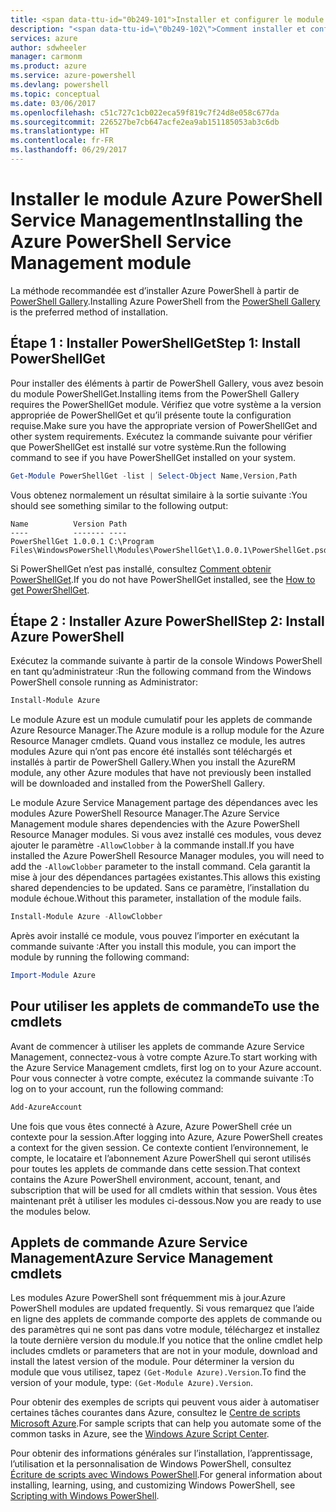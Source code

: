 ```yaml
---
title: <span data-ttu-id="0b249-101">Installer et configurer le module Azure PowerShell Service Management | Microsoft Docs</span><span class="sxs-lookup"><span data-stu-id="0b249-101">Install and configure the Azure PowerShell Service Management module | Microsoft Docs</span></span>
description: "<span data-ttu-id=\"0b249-102\">Comment installer et configurer Azure PowerShell pour la première utilisation.</span><span class=\"sxs-lookup\"><span data-stu-id=\"0b249-102\">How to install and configure Azure PowerShell for first time use.</span></span>"
services: azure
author: sdwheeler
manager: carmonm
ms.product: azure
ms.service: azure-powershell
ms.devlang: powershell
ms.topic: conceptual
ms.date: 03/06/2017
ms.openlocfilehash: c51c727c1cb022eca59f819c7f24d8e058c677da
ms.sourcegitcommit: 226527be7cb647acfe2ea9ab151185053ab3c6db
ms.translationtype: HT
ms.contentlocale: fr-FR
ms.lasthandoff: 06/29/2017
---
```

# <span data-ttu-id="0b249-103">Installer le module Azure PowerShell Service Management</span><span class="sxs-lookup"><span data-stu-id="0b249-103">Installing the Azure PowerShell Service Management module</span></span>
<a id="installing-the-azure-powershell-service-management-module" class="xliff"></a>

<span data-ttu-id="0b249-104">La méthode recommandée est d’installer Azure PowerShell à partir de [PowerShell Gallery](https://www.powershellgallery.com/).</span><span class="sxs-lookup"><span data-stu-id="0b249-104">Installing Azure PowerShell from the [PowerShell Gallery](https://www.powershellgallery.com/) is the preferred method of installation.</span></span>

## <span data-ttu-id="0b249-105">Étape 1 : Installer PowerShellGet</span><span class="sxs-lookup"><span data-stu-id="0b249-105">Step 1: Install PowerShellGet</span></span>
<a id="step-1-install-powershellget" class="xliff"></a>

<span data-ttu-id="0b249-106">Pour installer des éléments à partir de PowerShell Gallery, vous avez besoin du module PowerShellGet.</span><span class="sxs-lookup"><span data-stu-id="0b249-106">Installing items from the PowerShell Gallery requires the PowerShellGet module.</span></span> <span data-ttu-id="0b249-107">Vérifiez que votre système a la version appropriée de PowerShellGet et qu’il présente toute la configuration requise.</span><span class="sxs-lookup"><span data-stu-id="0b249-107">Make sure you have the appropriate version of PowerShellGet and other system requirements.</span></span> <span data-ttu-id="0b249-108">Exécutez la commande suivante pour vérifier que PowerShellGet est installé sur votre système.</span><span class="sxs-lookup"><span data-stu-id="0b249-108">Run the following command to see if you have PowerShellGet installed on your system.</span></span>

```powershell
Get-Module PowerShellGet -list | Select-Object Name,Version,Path
```

<span data-ttu-id="0b249-109">Vous obtenez normalement un résultat similaire à la sortie suivante :</span><span class="sxs-lookup"><span data-stu-id="0b249-109">You should see something similar to the following output:</span></span>

```
Name          Version Path
----          ------- ----
PowerShellGet 1.0.0.1 C:\Program Files\WindowsPowerShell\Modules\PowerShellGet\1.0.0.1\PowerShellGet.psd1
```

<span data-ttu-id="0b249-110">Si PowerShellGet n’est pas installé, consultez [Comment obtenir PowerShellGet](install-azurerm-ps.md#how-to-get-powershellget).</span><span class="sxs-lookup"><span data-stu-id="0b249-110">If you do not have PowerShellGet installed, see the [How to get PowerShellGet](install-azurerm-ps.md#how-to-get-powershellget).</span></span>

## <span data-ttu-id="0b249-111">Étape 2 : Installer Azure PowerShell</span><span class="sxs-lookup"><span data-stu-id="0b249-111">Step 2: Install Azure PowerShell</span></span>
<a id="step-2-install-azure-powershell" class="xliff"></a>

<span data-ttu-id="0b249-112">Exécutez la commande suivante à partir de la console Windows PowerShell en tant qu’administrateur :</span><span class="sxs-lookup"><span data-stu-id="0b249-112">Run the following command from the Windows PowerShell console running as Administrator:</span></span>

```powershell
Install-Module Azure
```

<span data-ttu-id="0b249-113">Le module Azure est un module cumulatif pour les applets de commande Azure Resource Manager.</span><span class="sxs-lookup"><span data-stu-id="0b249-113">The Azure module is a rollup module for the Azure Resource Manager cmdlets.</span></span> <span data-ttu-id="0b249-114">Quand vous installez ce module, les autres modules Azure qui n’ont pas encore été installés sont téléchargés et installés à partir de PowerShell Gallery.</span><span class="sxs-lookup"><span data-stu-id="0b249-114">When you install the AzureRM module, any other Azure modules that have not previously been installed will be downloaded and installed from the PowerShell Gallery.</span></span>

<span data-ttu-id="0b249-115">Le module Azure Service Management partage des dépendances avec les modules Azure PowerShell Resource Manager.</span><span class="sxs-lookup"><span data-stu-id="0b249-115">The Azure Service Management module shares dependencies with the Azure PowerShell Resource Manager modules.</span></span> <span data-ttu-id="0b249-116">Si vous avez installé ces modules, vous devez ajouter le paramètre `-AllowClobber` à la commande install.</span><span class="sxs-lookup"><span data-stu-id="0b249-116">If you have installed the Azure PowerShell Resource Manager modules, you will need to add the `-AllowClobber` parameter to the install command.</span></span> <span data-ttu-id="0b249-117">Cela garantit la mise à jour des dépendances partagées existantes.</span><span class="sxs-lookup"><span data-stu-id="0b249-117">This allows this existing shared dependencies to be updated.</span></span> <span data-ttu-id="0b249-118">Sans ce paramètre, l’installation du module échoue.</span><span class="sxs-lookup"><span data-stu-id="0b249-118">Without this parameter, installation of the module fails.</span></span>

```powershell
Install-Module Azure -AllowClobber
```

<span data-ttu-id="0b249-119">Après avoir installé ce module, vous pouvez l’importer en exécutant la commande suivante :</span><span class="sxs-lookup"><span data-stu-id="0b249-119">After you install this module, you can import the module by running the following command:</span></span>

```powershell
Import-Module Azure
```

## <span data-ttu-id="0b249-120">Pour utiliser les applets de commande</span><span class="sxs-lookup"><span data-stu-id="0b249-120">To use the cmdlets</span></span>
<a id="to-use-the-cmdlets" class="xliff"></a>

<span data-ttu-id="0b249-121">Avant de commencer à utiliser les applets de commande Azure Service Management, connectez-vous à votre compte Azure.</span><span class="sxs-lookup"><span data-stu-id="0b249-121">To start working with the Azure Service Management cmdlets, first log on to your Azure account.</span></span> <span data-ttu-id="0b249-122">Pour vous connecter à votre compte, exécutez la commande suivante :</span><span class="sxs-lookup"><span data-stu-id="0b249-122">To log on to your account, run the following command:</span></span>

```powershell
Add-AzureAccount
```

<span data-ttu-id="0b249-123">Une fois que vous êtes connecté à Azure, Azure PowerShell crée un contexte pour la session.</span><span class="sxs-lookup"><span data-stu-id="0b249-123">After logging into Azure, Azure PowerShell creates a context for the given session.</span></span> <span data-ttu-id="0b249-124">Ce contexte contient l’environnement, le compte, le locataire et l’abonnement Azure PowerShell qui seront utilisés pour toutes les applets de commande dans cette session.</span><span class="sxs-lookup"><span data-stu-id="0b249-124">That context contains the Azure PowerShell environment, account, tenant, and subscription that will be used for all cmdlets within that session.</span></span> <span data-ttu-id="0b249-125">Vous êtes maintenant prêt à utiliser les modules ci-dessous.</span><span class="sxs-lookup"><span data-stu-id="0b249-125">Now you are ready to use the modules below.</span></span>

## <span data-ttu-id="0b249-126">Applets de commande Azure Service Management</span><span class="sxs-lookup"><span data-stu-id="0b249-126">Azure Service Management cmdlets</span></span>
<a id="azure-service-management-cmdlets" class="xliff"></a>

<span data-ttu-id="0b249-127">Les modules Azure PowerShell sont fréquemment mis à jour.</span><span class="sxs-lookup"><span data-stu-id="0b249-127">Azure PowerShell modules are updated frequently.</span></span> <span data-ttu-id="0b249-128">Si vous remarquez que l’aide en ligne des applets de commande comporte des applets de commande ou des paramètres qui ne sont pas dans votre module, téléchargez et installez la toute dernière version du module.</span><span class="sxs-lookup"><span data-stu-id="0b249-128">If you notice that the online cmdlet help includes cmdlets or parameters that are not in your module, download and install the latest version of the module.</span></span> <span data-ttu-id="0b249-129">Pour déterminer la version du module que vous utilisez, tapez `(Get-Module Azure).Version`.</span><span class="sxs-lookup"><span data-stu-id="0b249-129">To find the version of your module, type: `(Get-Module Azure).Version`.</span></span>

<span data-ttu-id="0b249-130">Pour obtenir des exemples de scripts qui peuvent vous aider à automatiser certaines tâches courantes dans Azure, consultez le [Centre de scripts Microsoft Azure](http://www.windowsazure.com/documentation/scripts/).</span><span class="sxs-lookup"><span data-stu-id="0b249-130">For sample scripts that can help you automate some of the common tasks in Azure, see the [Windows Azure Script Center](http://www.windowsazure.com/documentation/scripts/).</span></span>

<span data-ttu-id="0b249-131">Pour obtenir des informations générales sur l’installation, l’apprentissage, l’utilisation et la personnalisation de Windows PowerShell, consultez [Écriture de scripts avec Windows PowerShell](http://go.microsoft.com/fwlink/p/?linkid=320210).</span><span class="sxs-lookup"><span data-stu-id="0b249-131">For general information about installing, learning, using, and customizing Windows PowerShell, see [Scripting with Windows PowerShell](http://go.microsoft.com/fwlink/p/?linkid=320210).</span></span>
